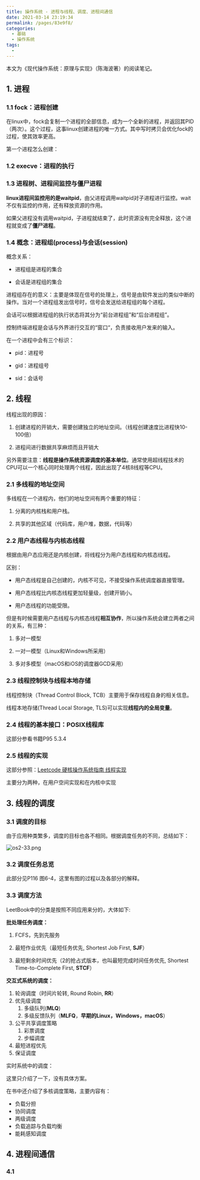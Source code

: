 ```yaml
---
title: 操作系统 - 进程与线程、调度、进程间通信
date: 2021-03-14 23:19:34
permalink: /pages/83e9f8/
categories:
  - 基础
  - 操作系统
tags:
  -
---
```

本文为《现代操作系统：原理与实现》（陈海波著）的阅读笔记。

## 1. 进程

### 1.1 fock：进程创建

在linux中，fock会复制一个进程的全部信息，成为一个全新的进程，并返回其PID（两次）。这个过程，这事linux创建进程的唯一方式。其中写时拷贝会优化fock的过程，使其效率更高。

第一个进程怎么创建：

### 1.2 execve：进程的执行

### 1.3 进程树、进程间监控与僵尸进程

**linux进程间监控用的是waitpid**，由父进程调用waitpid对子进程进行监控。wait不仅有监控的作用，还有释放资源的作用。

如果父进程没有调用waitpid，子进程就结束了，此时资源没有完全释放，这个进程就变成了**僵尸进程**。

### 1.4 概念：进程组(process)与会话(session)

概念关系：

- 进程组是进程的集合

- 会话是进程组的集合

进程组存在的意义：主要是体现在信号的处理上，信号是由软件发出的类似中断的操作。当对一个进程组发出信号时，信号会发送给进程组的每个进程。

会话可以根据进程组的执行状态将其分为“前台进程组”和“后台进程组”。

控制终端进程是会话与外界进行交互的“窗口“，负责接收用户发来的输入。

在一个进程中会有三个标识：

- pid：进程号

- gid：进程组号

- sid：会话号

## 2. 线程

线程出现的原因：

1. 创建进程的开销大，需要创建独立的地址空间。（线程创建速度比进程快10-100倍）

2. 进程间进行数据共享麻烦而且开销大

另外需要注意：**线程是操作系统资源调度的基本单位**。通常使用超线程技术的CPU可以一个核心同时处理两个线程，因此出现了4核8线程等CPU。

### 2.1 多线程的地址空间

多线程在一个进程内，他们的地址空间有两个重要的特征：

1. 分离的内核栈和用户栈。

2. 共享的其他区域（代码库，用户堆，数据，代码等）

### 2.2 用户态线程与内核态线程

根据由用户态应用还是内核创建，将线程分为用户态线程和内核态线程。

区别：

- 用户态线程是自己创建的，内核不可见，不接受操作系统调度器直接管理。

- 用户态线程比内核态线程更加轻量级，创建开销小。

- 用户态线程的功能受限。

但是有时候需要用户态线程与内核态线程**相互协作**，所以操作系统会建立两者之间的关系，有三种：

1. 多对一模型

2. 一对一模型（Linux和Windows所采用）

3. 多对多模型（macOS和iOS的调度器GCD采用）

### 2.3 线程控制块与线程本地存储

线程控制块（Thread Control Block, TCB）主要用于保存线程自身的相关信息。

线程本地存储(Thread Local Storage, TLS)可以实现**线程内的全局变量**。

### 2.4 线程的基本接口：POSIX线程库

这部分参看书籍P95 5.3.4

### 2.5 线程的实现

这部分参照：[Leetcode 硬核操作系统指南 线程实现](https://leetcode-cn.com/leetbook/read/awesome-os-guide/e10o0h/)

主要分为两种，在用户空间实现和在内核中实现

## 3. 线程的调度

### 3.1 调度的目标

由于应用种类繁多，调度的目标也各不相同。根据调度任务的不同，总结如下：

![os2-33.png](https://murray-pic-1254317211.cos.ap-guangzhou.myqcloud.com/gitee_bak/1612665024-CbaTgb-os2-33.png)

### 3.2 调度任务总览

此部分见P116 图6-4，这里有图的过程以及各部分的解释。

### 3.3 调度方法

LeetBook中的分类是按照不同应用来分的，大体如下:

**批处理任务调度：**

1. FCFS，先到先服务

2. 最短作业优先（最短任务优先, Shortest Job First, **SJF**）

3. 最短剩余时间优先（2的抢占式版本，也叫最短完成时间任务优先, Shortest Time-to-Complete First, **STCF**）

**交互式系统的调度：**

1. 轮询调度（时间片轮转, Round Robin, **RR**）
2. 优先级调度
   1. 多级队列(**MLQ**)
   2. 多级反馈队列（**MLFQ**，**早期的Linux，Windows，macOS**）
3. 公平共享调度策略
   1. 彩票调度
   2. 步幅调度
4. 最短进程优先
5. 保证调度

实时系统中的调度：

这里只介绍了一下，没有具体方案。



在书中还介绍了多核调度策略，主要内容有：

- 负载分担
- 协同调度
- 两级调度
- 负载追踪与负载均衡
- 能耗感知调度



## 4. 进程间通信



### 4.1